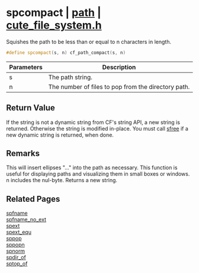 # spcompact | [path](https://github.com/RandyGaul/cute_framework/blob/master/docs/path/README.md) | [cute_file_system.h](https://github.com/RandyGaul/cute_framework/blob/master/include/cute_file_system.h)

Squishes the path to be less than or equal to n characters in length.

```cpp
#define spcompact(s, n) cf_path_compact(s, n)
```

Parameters | Description
--- | ---
s | The path string.
n | The number of files to pop from the directory path.

## Return Value

If the string is not a dynamic string from CF's string API, a new string is returned. Otherwise the
string is modified in-place. You must call [sfree](https://github.com/RandyGaul/cute_framework/blob/master/docs/string/sfree.md) if a new dynamic string is returned, when done.

## Remarks

This will insert ellipses "..." into the path as necessary. This function is useful for displaying paths
and visualizing them in small boxes or windows. n includes the nul-byte. Returns a new string.

## Related Pages

[spfname](https://github.com/RandyGaul/cute_framework/blob/master/docs/path/spfname.md)  
[spfname_no_ext](https://github.com/RandyGaul/cute_framework/blob/master/docs/path/spfname_no_ext.md)  
[spext](https://github.com/RandyGaul/cute_framework/blob/master/docs/path/spext.md)  
[spext_equ](https://github.com/RandyGaul/cute_framework/blob/master/docs/path/spext_equ.md)  
[sppop](https://github.com/RandyGaul/cute_framework/blob/master/docs/path/sppop.md)  
[sppopn](https://github.com/RandyGaul/cute_framework/blob/master/docs/path/sppopn.md)  
[spnorm](https://github.com/RandyGaul/cute_framework/blob/master/docs/path/spnorm.md)  
[spdir_of](https://github.com/RandyGaul/cute_framework/blob/master/docs/path/spdir_of.md)  
[sptop_of](https://github.com/RandyGaul/cute_framework/blob/master/docs/path/sptop_of.md)  
